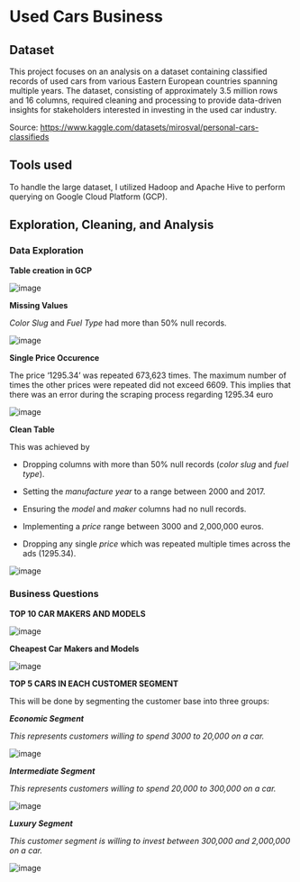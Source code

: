 # Used Cars Business

## Dataset
This project focuses on an analysis on a dataset containing classified records of used cars from various Eastern European countries spanning multiple years. The dataset, consisting of approximately 3.5 million rows and 16 columns, required cleaning and processing to provide data-driven insights for stakeholders interested in investing in the used car industry.

Source: https://www.kaggle.com/datasets/mirosval/personal-cars-classifieds

## Tools used
To handle the large dataset, I utilized Hadoop and Apache Hive to perform querying on Google Cloud Platform (GCP).

## Exploration, Cleaning, and Analysis
### Data Exploration

**Table creation in GCP**

![image](https://user-images.githubusercontent.com/121362860/226034424-b4fd0b26-7c3c-4301-8918-187dc78724fd.png)

**Missing Values**

*Color Slug* and *Fuel Type* had more than 50% null records.

![image](https://user-images.githubusercontent.com/121362860/226034274-ea2750db-d2a7-41c0-8d31-55dc5ca3fed3.png)

**Single Price Occurence**

The price ‘1295.34’ was repeated  673,623 times. The maximum number of times the other prices were repeated did not exceed 6609. This implies that there was an error during the scraping process regarding 1295.34 euro

![image](https://user-images.githubusercontent.com/121362860/226035962-0c3cf009-3235-4b28-9107-a0833c78df10.png)

**Clean Table**

This was achieved by
- Dropping columns with more than 50% null records (*color slug* and *fuel type*).
* Setting the *manufacture year* to a range between 2000 and 2017.
+ Ensuring the *model* and *maker* columns had no null records.
- Implementing a *price* range between 3000 and 2,000,000 euros.
* Dropping any single *price* which was repeated multiple times across the ads (1295.34).

![image](https://user-images.githubusercontent.com/121362860/226039277-9656a8b6-44c0-4c57-9688-d66313168af7.png)

### Business Questions ###
**TOP 10 CAR MAKERS AND MODELS**

![image](https://user-images.githubusercontent.com/121362860/226040981-9a8057bb-99d9-40b8-9592-5905f0f0efa1.png)

**Cheapest Car Makers and Models**

![image](https://user-images.githubusercontent.com/121362860/226041582-1fcee8ac-2155-43b1-b9b0-592ba8e28011.png)

**TOP 5 CARS IN EACH CUSTOMER SEGMENT**

This will be done by segmenting the customer base into three groups:

***Economic Segment***

*This represents customers willing to spend 3000 to 20,000 on a car.*

![image](https://user-images.githubusercontent.com/121362860/226042711-0ba086ec-1b80-475a-a537-26349728cacb.png)

***Intermediate Segment***

*This represents customers willing to spend 20,000 to 300,000 on a car.*

![image](https://user-images.githubusercontent.com/121362860/226043708-2d8f05b2-2c93-47e3-b8a6-974792f1fa6f.png)

***Luxury Segment***

*This customer segment is willing to invest between 300,000 and 2,000,000 on a car.*

![image](https://user-images.githubusercontent.com/121362860/226043835-03f685f7-c170-4eb4-bc97-53b1675a1516.png)


